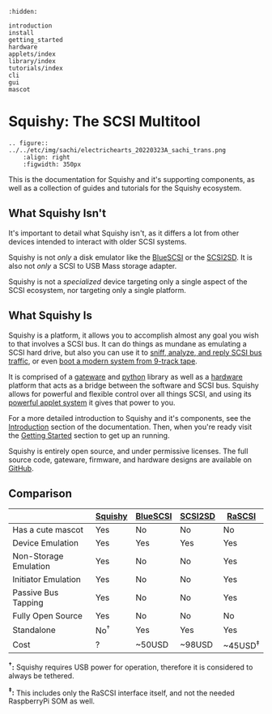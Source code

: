 ```{toctree}
:hidden:

introduction
install
getting_started
hardware
applets/index
library/index
tutorials/index
cli
gui
mascot
```
# Squishy: The SCSI Multitool

```{eval-rst}
.. figure:: ../../etc/img/sachi/electrichearts_20220323A_sachi_trans.png
	:align: right
	:figwidth: 350px
```

This is the documentation for Squishy and it's supporting components, as well as a collection of guides and tutorials for the Squishy ecosystem.


## What Squishy Isn't

It's important to detail what Squishy isn't, as it differs a lot from other devices intended to interact with older SCSI systems.

Squishy is not *only* a disk emulator like the [BlueSCSI](https://scsi.blue/) or the [SCSI2SD](https://www.codesrc.com/mediawiki/index.php?title=SCSI2SD). It is also not *only* a SCSI to USB Mass storage adapter.

Squishy is not a *specialized* device targeting only a single aspect of the SCSI ecosystem, nor targeting only a single platform.

## What Squishy Is

Squishy is a platform, it allows you to accomplish almost any goal you wish to that involves a SCSI bus. It can do things as mundane as emulating a SCSI hard drive, but also you can use it to [sniff, analyze, and reply SCSI bus traffic](./applets/analyzer.md), or even [boot a modern system from 9-track tape](./applets/taperipper.md).

It is comprised of a [gateware](./library/gateware/index.md) and [python](./library/python/index.md) library as well as a [hardware](./hardware.md) platform that acts as a bridge between the software and SCSI bus. Squishy allows for powerful and flexible control over all things SCSI, and using its [powerful applet system](./applets/index.md) it gives that power to you.


For a more detailed introduction to Squishy and it's components, see the [Introduction](./introduction.md) section of the documentation. Then, when you're ready visit the [Getting Started](./getting_started.md) section to get up an running.

Squishy is entirely open source, and under permissive licenses. The full source code, gateware, firmware, and hardware designs are available on [GitHub](https://github.com/lethalbit/squishy).

## Comparison

|                       | [Squishy](https://scsi.moe) | [BlueSCSI](https://scsi.blue/) | [SCSI2SD](https://www.codesrc.com/mediawiki/index.php/SCSI2SD) | [RaSCSI](https://github.com/akuker/RASCSI) |
|-----------------------|---------|----------|---------|--------|
| Has a cute mascot     | Yes     | No       | No      | No     |
| Device Emulation      | Yes     | Yes      | Yes     | Yes    |
| Non-Storage Emulation | Yes     | No       | No      | Yes    |
| Initiator Emulation   | Yes     | No       | No      | Yes    |
| Passive Bus Tapping   | Yes     | No       | No      | Yes    |
| Fully Open Source     | Yes     | No       | No      | No     |
| Standalone            | No<sup>†</sup> | Yes | Yes | Yes |
| Cost                  | ?       | ~50USD   | ~98USD  | ~45USD<sup>‡</sup> |

**<sup>†</sup>:** Squishy requires USB power for operation, therefore it is considered to always be tethered.

**<sup>‡</sup>:** This includes only the RaSCSI interface itself, and not the needed RaspberryPi SOM as well.
